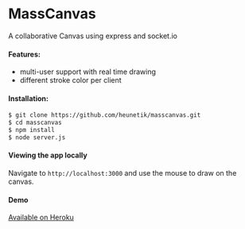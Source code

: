# MassCanvas
A collaborative Canvas using express and socket.&#8203;io

#### Features:
- multi-user support with real time drawing
- different stroke color per client

#### Installation:

```sh
$ git clone https://github.com/heunetik/masscanvas.git
$ cd masscanvas
$ npm install
$ node server.js
```

#### Viewing the app locally

Navigate to `http://localhost:3000` and use the mouse to draw on the canvas.

#### Demo
[Available on Heroku](https://masscanvas.herokuapp.com/)